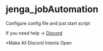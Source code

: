 # jenga_jobAutomation

Configure config file and just start script

If you need help -> [Discord](discord.gg/HkzcDy55wB)

*Make All Discord Intents Open
